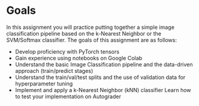 # Goals

In this assignment you will practice putting together a simple image classification pipeline based on the k-Nearest Neighbor or the SVM/Softmax classifier. The goals of this assignment are as follows:

- Develop proficiency with PyTorch tensors
- Gain experience using notebooks on Google Colab
- Understand the basic Image Classification pipeline and the data-driven approach (train/predict stages)
- Understand the train/val/test splits and the use of validation data for hyperparameter tuning
- Implement and apply a k-Nearest Neighbor (kNN) classifier
Learn how to test your implementation on Autograder
